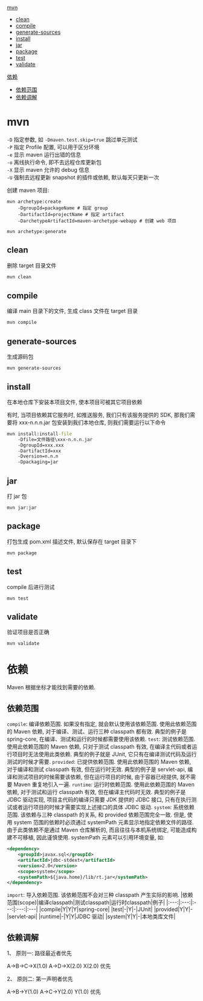 [mvn](#mvn)
  - [clean](#clean)
  - [compile](#compile)
  - [generate-sources](#generate-sources)
  - [install](#install)
  - [jar](#jar)
  - [package](#package)
  - [test](#test)
  - [validate](#validate)

[依赖](#依赖)
 - [依赖范围](#依赖范围)
 - [依赖调解](#依赖调解)

# mvn

`-D` 指定参数, 如 `-Dmaven.test.skip=true` 跳过单元测试<br>
`-P` 指定 Profile 配置, 可以用于区分环境<br>
`-e` 显示 maven 运行出错的信息<br>
`-o` 离线执行命令, 即不去远程仓库更新包<br>
`-X` 显示 maven 允许的 debug 信息<br>
`-U` 强制去远程更新 snapshot 的插件或依赖, 默认每天只更新一次<br>

创建 maven 项目: <br>
```
mvn archetype:create
    -DgroupId=packageName # 指定 group
    -DartifactId=projectName # 指定 artifact
    -DarchetypeArtifactId=maven-archetype-webapp # 创建 web 项目
    
mvn archetype:generate
```

## clean 

删除 target 目录文件

```cmd
mvn clean
```

## compile 

编译 main 目录下的文件, 生成 class 文件在 target 目录

```cmd
mvn compile
```

## generate-sources

生成源码包

```
mvn generate-sources
```

## install

在本地仓库下安装本项目文件, 使本项目可被其它项目依赖

有时, 当项目依赖其它服务时, 如推送服务, 我们只有该服务提供的 SDK, 那我们需要将 xxx-n.n.n.jar 包安装到我们本地仓库, 则我们需要运行以下命令

```cmd
mvn install:install-file
    -Dfile=文件路径\xxx-n.n.n.jar
    -DgroupId=xxx.xxx
    -DartifactId=xxx
    -Dversion=n.n.n
    -Dpackaging=jar
```

## jar

打 jar 包

```
mvn jar:jar
```

## package

打包生成 pom.xml 描述文件, 默认保存在 target 目录下

```
mvn package
```

## test

compile 后进行测试

```
mvn test
```

## validate

验证项目是否正确

```
mvn validate
```

# 依赖

Maven 根据坐标才能找到需要的依赖.

## 依赖范围

`compile`: 编译依赖范围. 如果没有指定, 就会默认使用该依赖范围. 使用此依赖范围的 Maven 依赖, 对于编译、测试、运行三种 classpath 都有效. 典型的例子是 spring-core, 在编译、测试和运行的时候都需要使用该依赖.
`test`: 测试依赖范围. 使用此依赖范围的 Maven 依赖, 只对于测试 classpath 有效, 在编译主代码或者运行项目时无法使用此类依赖. 典型的例子就是 JUnit, 它只有在编译测试代码及运行测试的时候才需要.
`provided`: 已提供依赖范围. 使用此依赖范围的 Maven 依赖, 对于编译和测试 classpath 有效, 但在运行时无效. 典型的例子是 servlet-api, 编译和测试项目的时候需要该依赖, 但在运行项目的时候, 由于容器已经提供, 就不需要 Maven 重复地引入一遍.
`runtime`: 运行时依赖范围. 使用此依赖范围的 Maven 依赖, 对于测试和运行 classpath 有效, 但在编译主代码时无效. 典型的例子是 JDBC 驱动实现, 项目主代码的编译只需要 JDK 提供的 JDBC 接口, 只有在执行测试或者运行项目的时候才需要实现上述接口的具体 JDBC 驱动.
`system`: 系统依赖范围. 该依赖与三种 classpath 的关系, 和 provided 依赖范围完全一致. 但是, 使用 system 范围的依赖时必须通过 systemPath 元素显示地指定依赖文件的路径. 由于此类依赖不是通过 Maven 仓库解析的, 而且往往与本机系统绑定, 可能造成构建不可移植, 因此谨慎使用. systemPath 元素可以引用环境变量, 如: 
```xml
<dependency>
	<groupId>javax.sql</groupId>
	<artifactId>jdbc-stdext</artifactId>
	<version>2.0</version>
	<scope>system</scope>
	<systemPath>${java.home}/lib/rt.jar</systemPath>
</dependency>
```
`import`: 导入依赖范围. 该依赖范围不会对三种 classpath 产生实际的影响.
|依赖范围(scope)|编译classpath|测试classpath|运行时classpath|例子|
|:---:|:---:|:---:|:---:|:---|
|compile|Y|Y|Y|spring-core|
|test|-|Y|-|JUnit|
|provided|Y|Y|-|servlet-api|
|runtime|-|Y|Y|JDBC 驱动|
|system|Y|Y|-|本地类库文件|

## 依赖调解

1、 原则一: 路径最近者优先

A->B->C->X(1.0)
A->D->X(2.0)
X(2.0) 优先

2、 原则二: 第一声明者优先

A->B->Y(1.0)
A->C->Y(2.0)
Y(1.0) 优先